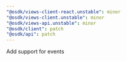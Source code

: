 ```yaml
---
"@osdk/views-client-react.unstable": minor
"@osdk/views-client.unstable": minor
"@osdk/views-api.unstable": minor
"@osdk/client": patch
"@osdk/api": patch
---
```


Add support for events
